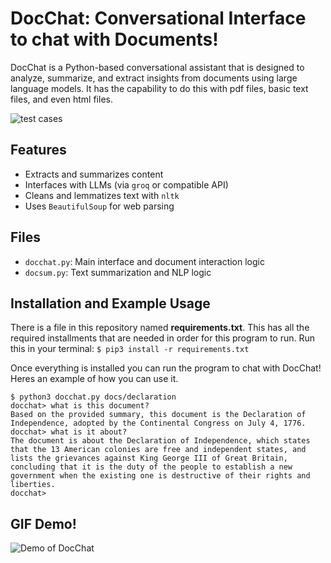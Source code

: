 # DocChat: Conversational Interface to chat with Documents!

DocChat is a Python-based conversational assistant that is designed to analyze, summarize, and extract insights from documents using large language models. It has the capability to do this with pdf files, basic text files, and even html files. 

![test cases](https://github.com/shaedelany/docchat/workflows/tests/badge.svg)

## Features
- Extracts and summarizes content
- Interfaces with LLMs (via `groq` or compatible API)
- Cleans and lemmatizes text with `nltk`
- Uses `BeautifulSoup` for web parsing 

## Files
- `docchat.py`: Main interface and document interaction logic
- `docsum.py`: Text summarization and NLP logic

## Installation and Example Usage
There is a file in this repository named **requirements.txt**. This has all the required installments that are needed in order for this program to run. Run this in your terminal:
```$ pip3 install -r requirements.txt```

Once everything is installed you can run the program to chat with DocChat! Heres an example of how you can use it. 

```
$ python3 docchat.py docs/declaration
docchat> what is this document?
Based on the provided summary, this document is the Declaration of Independence, adopted by the Continental Congress on July 4, 1776.
docchat> what is it about?
The document is about the Declaration of Independence, which states that the 13 American colonies are free and independent states, and lists the grievances against King George III of Great Britain, concluding that it is the duty of the people to establish a new government when the existing one is destructive of their rights and liberties.
docchat>
```
## GIF Demo!

![Demo of DocChat](docs/docchat.gif)